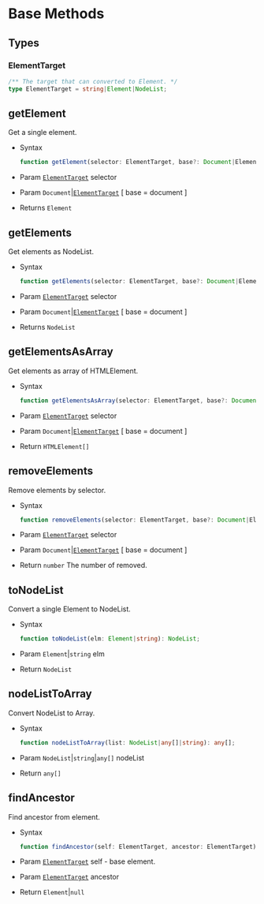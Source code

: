 # Base Methods

## Types 

### ElementTarget

``` ts
/** The target that can converted to Element. */
type ElementTarget = string|Element|NodeList;
```

## getElement

Get a single element.

- Syntax

  ``` ts
  function getElement(selector: ElementTarget, base?: Document|ElementTarget): Element;
  ```

- Param  [`ElementTarget`] selector
- Param  `Document`|[`ElementTarget`] [ base = document ]
- Returns `Element`

## getElements

Get elements as NodeList.

- Syntax

  ``` ts
  function getElements(selector: ElementTarget, base?: Document|ElementTarget): NodeList;
  ```

- Param  [`ElementTarget`] selector
- Param  `Document`|[`ElementTarget`] [ base = document ]
- Returns `NodeList`

## getElementsAsArray

Get elements as array of HTMLElement.

- Syntax

  ``` ts
  function getElementsAsArray(selector: ElementTarget, base?: Document|ElementTarget): HTMLElement[];
  ```

- Param  [`ElementTarget`] selector
- Param  `Document`|[`ElementTarget`] [ base = document ]
- Return `HTMLElement[]`

## removeElements

Remove elements by selector.

- Syntax

  ``` ts
  function removeElements(selector: ElementTarget, base?: Document|ElementTarget): number;
  ```

- Param  [`ElementTarget`] selector
- Param  `Document`|[`ElementTarget`] [ base = document ]
- Return `number` The number of removed.

## toNodeList

Convert a single Element to NodeList.

- Syntax

  ``` ts
  function toNodeList(elm: Element|string): NodeList;
  ```

- Param  `Element`|`string` elm
- Return `NodeList`

## nodeListToArray

Convert NodeList to Array.

- Syntax

  ``` ts
  function nodeListToArray(list: NodeList|any[]|string): any[];
  ```

- Param  `NodeList`|`string`|`any[]` nodeList
- Return `any[]`

## findAncestor

Find ancestor from element.

- Syntax

  ``` js
  function findAncestor(self: ElementTarget, ancestor: ElementTarget): Element|null;
  ```

- Param [`ElementTarget`] self - base element.
- Param [`ElementTarget`] ancestor
- Return `Element`|`null`

[`ElementTarget`]: #elementtarget
